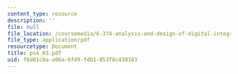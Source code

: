 ```yaml
---
content_type: resource
description: ''
file: null
file_location: /coursemedia/6-374-analysis-and-design-of-digital-integrated-circuits-fall-2003/f6d01c8aa06a6fd9fdb1853f8c430183_ps4_03.pdf
file_type: application/pdf
resourcetype: Document
title: ps4_03.pdf
uid: f6d01c8a-a06a-6fd9-fdb1-853f8c430183
---
```

